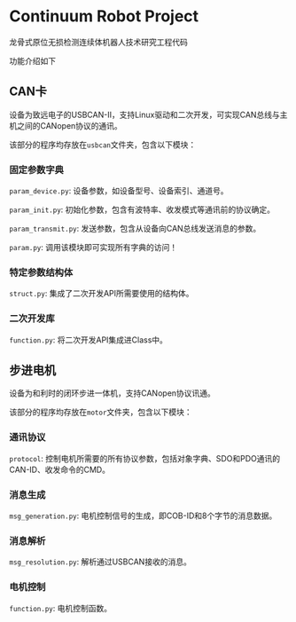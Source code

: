 # Continuum Robot Project
龙骨式原位无损检测连续体机器人技术研究工程代码

功能介绍如下

## CAN卡
设备为致远电子的USBCAN-II，支持Linux驱动和二次开发，可实现CAN总线与主机之间的CANopen协议的通讯。

该部分的程序均存放在`usbcan`文件夹，包含以下模块：

### 固定参数字典
`param_device.py`: 设备参数，如设备型号、设备索引、通道号。

`param_init.py`: 初始化参数，包含有波特率、收发模式等通讯前的协议确定。

`param_transmit.py`: 发送参数，包含从设备向CAN总线发送消息的参数。

`param.py`: 调用该模块即可实现所有字典的访问！

### 特定参数结构体
`struct.py`: 集成了二次开发API所需要使用的结构体。

### 二次开发库
`function.py`: 将二次开发API集成进Class中。

## 步进电机
设备为和利时的闭环步进一体机，支持CANopen协议讯通。

该部分的程序均存放在`motor`文件夹，包含以下模块：

### 通讯协议
`protocol`: 控制电机所需要的所有协议参数，包括对象字典、SDO和PDO通讯的CAN-ID、收发命令的CMD。

### 消息生成
`msg_generation.py`: 电机控制信号的生成，即COB-ID和8个字节的消息数据。

### 消息解析
`msg_resolution.py`: 解析通过USBCAN接收的消息。

### 电机控制
`function.py`: 电机控制函数。